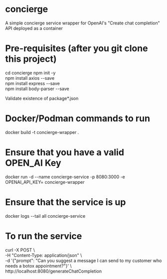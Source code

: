 # concierge
A simple concierge service wrapper for OpenAI's "Create chat completion" API deployed as a container

# Pre-requisites (after you git clone this project) 
cd concierge
npm init -y <BR>
npm install axios --save <BR>
npm install express --save <BR>
npm install body-parser --save <BR>

Validate existence of package*.json 

# Docker/Podman commands to run
docker build -t concierge-wrapper .

# Ensure that you have a valid OPEN_AI Key
docker run -d --name concierge-service -p 8080:3000 -e OPENAI_API_KEY=<YOUR OPENAI KEY HERE> concierge-wrapper

# Ensure that the service is up
docker logs --tail all concierge-service

# To run the service
curl -X POST \ <BR>
  -H "Content-Type: application/json" \ <BR>
  -d '{"prompt": "Can you suggest a message I can send to my customer who needs a botox appointment?"}' \ <BR>
  http://localhost:8080/generateChatCompletion <BR>

